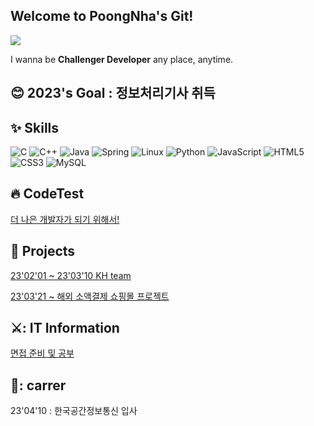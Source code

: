 ## Welcome to PoongNha's Git!
<!-- <a href="www.gmail.com"></a>-->
<img src="https://img.shields.io/badge/anxi4353@gmail.com-8B89CC?style=flat-square&logo=Gmail&logoColor=white"/>


I wanna be **Challenger Developer** any place, anytime.

## 😊 2023's Goal : 정보처리기사 취득


## :sparkles: Skills
![C](https://img.shields.io/badge/C-A8B9CC.svg?&style=for-the-badge&logo=C&logoColor=white)
![C++](https://img.shields.io/badge/C++-00599C.svg?&style=for-the-badge&logo=cplusplus&logoColor=white)
![Java](https://img.shields.io/badge/Java-007396.svg?&style=for-the-badge&logo=Java&logoColor=white)
![Spring](https://img.shields.io/badge/Spring-6DB33F.svg?&style=for-the-badge&logo=Spring&logoColor=white)
![Linux](https://img.shields.io/badge/Linux-FCC624.svg?&style=for-the-badge&logo=Linux&logoColor=white)
![Python](https://img.shields.io/badge/Python-3776AB.svg?&style=for-the-badge&logo=Python&logoColor=white)
![JavaScript](https://img.shields.io/badge/JavaScript-F7DF1E.svg?&style=for-the-badge&logo=JavaScript&logoColor=white)
![HTML5](https://img.shields.io/badge/HTML5-E34F26.svg?&style=for-the-badge&logo=HTML5&logoColor=white)
![CSS3](https://img.shields.io/badge/CSS3-1572B6.svg?&style=for-the-badge&logo=CSS3&logoColor=white)
![MySQL](https://img.shields.io/badge/MySQL-4479A1.svg?&style=for-the-badge&logo=MySQL&logoColor=white)

## :fire: CodeTest
[더 나은 개발자가 되기 위해서! ](https://github.com/POONGNHA/programmers)

## :yellow_heart: Projects
[23'02'01 ~ 23'03'10 KH team](https://github.com/keamy-eun/final_springboots)

[23'03'21 ~ 해외 소액결제 쇼핑몰 프로젝트](https://github.com/POONGNHA/codingtest_springboots)

## ⚔️: IT Information
[면접 준비 및 공부](https://github.com/POONGNHA/Interview_Study)

## 🐶: carrer
23'04'10 : 한국공간정보통신 입사
